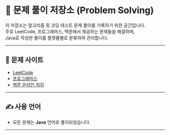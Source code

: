 # 🧠 문제 풀이 저장소 (Problem Solving)

이 저장소는 알고리즘 및 코딩 테스트 문제 풀이를 기록하기 위한 공간입니다.  
주로 LeetCode, 프로그래머스, 백준에서 제공하는 문제들을 해결하며,  
Java로 작성한 풀이를 플랫폼별로 분류하여 관리합니다.

---

## 🔗 문제 사이트

- [LeetCode](https://leetcode.com/)
- [프로그래머스](https://school.programmers.co.kr/)
- [백준 온라인 저지](https://www.acmicpc.net/)

---

## ✍️ 사용 언어

- 모든 문제는 **Java** 언어로 풀이되었습니다.

---
